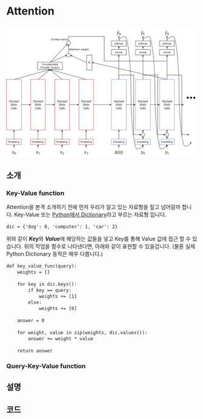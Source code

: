 # Attention

## ![](/assets/seq2seq_with_attn_architecture.png)

## 소개

### Key-Value function

Attention을 본격 소개하기 전에 먼저 우리가 알고 있는 자료형을 짚고 넘어갈까 합니다. Key-Value 또는 [Python에서 Dictionary](https://wikidocs.net/16)라고 부르는 자료형 입니다.

```
dic = {'dog': 0, 'computer': 1, 'car': 2}
```

위와 같이 ***Key***와 ***Value***에 해당하는 값들을 넣고 Key를 통해 Value 값에 접근 할 수 있습니다. 위의 작업을 함수로 나타낸다면, 아래와 같이 표현할 수 있을겁니다. (물론 실제 Python Dictionary 동작은 매우 다릅니다.)

```
def key_value_func(query):
    weights = []
    
    for key in dic.keys():
        if key == query:
            weights += [1]
        else:
            weights += [0]
    
    answer = 0
    
    for weight, value in zip(weights, dic.values()):
        answer += weight * value
        
    return answer
```


### Query-Key-Value function

## 설명

## 코드
